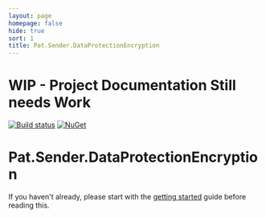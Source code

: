 ```yaml
---
layout: page
homepage: false
hide: true
sort: 1
title: Pat.Sender.DataProtectionEncryption
---
```


# WIP - Project Documentation Still needs Work
[![Build status](https://ci.appveyor.com/api/projects/status/v5evinrotlovypk4?svg=true)](https://ci.appveyor.com/project/ilivewithian/pat-sender-dataprotectionencryption)
[![NuGet](https://img.shields.io/nuget/v/Pat.Sender.DataProtectionEncryption.svg)](https://www.nuget.org/packages/Pat.Sender.DataProtectionEncryption/)

# Pat.Sender.DataProtectionEncryption

If you haven't already, please start with the [getting started](getting-started.html) guide before reading this.
